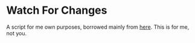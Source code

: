 # Watch For Changes

A script for me own purposes, borrowed mainly from [here](http://vim.wikia.com/wiki/Have_Vim_check_automatically_if_the_file_has_changed_externally). This is for me, not you.
